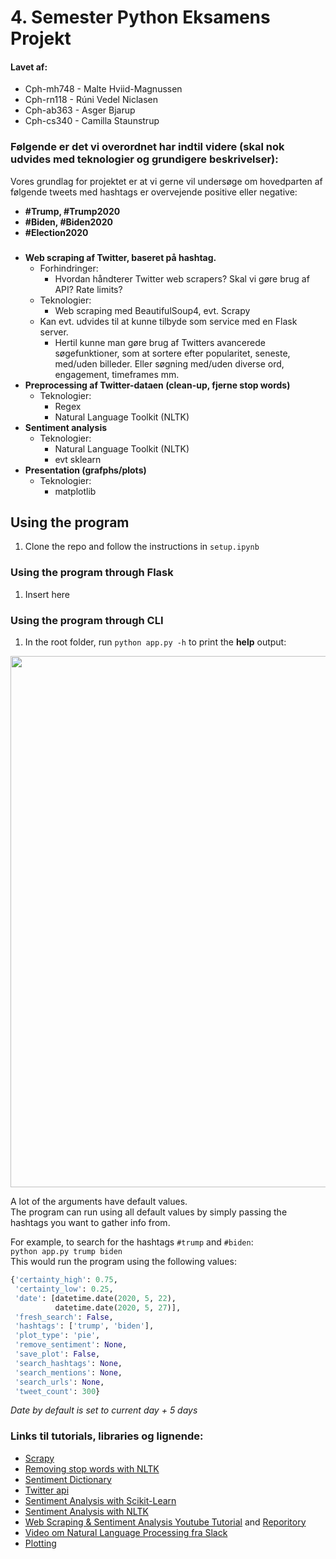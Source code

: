 # 4. Semester Python Eksamens Projekt
#### Lavet af:
* Cph-mh748 - Malte Hviid-Magnussen 
* Cph-rn118 - Rúni Vedel Niclasen 
* Cph-ab363 - Asger Bjarup 
* Cph-cs340 - Camilla Staunstrup 


### Følgende er det vi overordnet har indtil videre (skal nok udvides med teknologier og grundigere beskrivelser):
Vores grundlag for projektet er at vi gerne vil undersøge om hovedparten af følgende tweets med hashtags er overvejende positive eller negative:
* __#Trump, #Trump2020__
* __#Biden, #Biden2020__
* __#Election2020__  


### 
* __Web scraping af Twitter, baseret på hashtag.__
  * Forhindringer:
    * Hvordan håndterer Twitter web scrapers? Skal vi gøre brug af API? Rate limits?
  * Teknologier:
    * Web scraping med BeautifulSoup4, evt. Scrapy
  * Kan evt. udvides til at kunne tilbyde som service med en Flask server. 
    * Hertil kunne man gøre brug af Twitters avancerede søgefunktioner, som at sortere efter popularitet, seneste, med/uden billeder. Eller søgning med/uden diverse ord, engagement, timeframes mm.
* __Preprocessing af Twitter-dataen (clean-up, fjerne stop words)__
  * Teknologier:
    * Regex
    * Natural Language Toolkit (NLTK) 
* __Sentiment analysis__
  * Teknologier:
    * Natural Language Toolkit (NLTK)
    * evt sklearn
* __Presentation (grafphs/plots)__
  * Teknologier:
    * matplotlib
## Using the program 
1. Clone the repo and follow the instructions in `setup.ipynb`

### Using the program through Flask
1. Insert here

### Using the program through CLI
1. In the root folder, run `python app.py -h` to print the **help** output:  

<img src="https://i.imgur.com/wCrfTY0.png" height=850 width=750/>  

A lot of the arguments have default values.  
The program can run using all default values by simply passing the hashtags you want to gather info from.  

For example, to search for the hashtags `#trump` and `#biden`:  
`python app.py trump biden`  
This would run the program using the following values:
```py
{'certainty_high': 0.75,
 'certainty_low': 0.25,
 'date': [datetime.date(2020, 5, 22),
          datetime.date(2020, 5, 27)],
 'fresh_search': False,
 'hashtags': ['trump', 'biden'],
 'plot_type': 'pie',
 'remove_sentiment': None,
 'save_plot': False,
 'search_hashtags': None,
 'search_mentions': None,
 'search_urls': None,
 'tweet_count': 300}
 ```
 *Date by default is set to current day + 5 days*


### Links til tutorials, libraries og lignende:
* [Scrapy](https://scrapy.org/)
* [Removing stop words with NLTK](https://www.geeksforgeeks.org/removing-stop-words-nltk-python/)
* [Sentiment Dictionary](https://provalisresearch.com/products/content-analysis-software/wordstat-dictionary/sentiment-dictionaries/)
* [Twitter api](https://developer.twitter.com/en/docs)
* [Sentiment Analysis with Scikit-Learn](https://stackabuse.com/python-for-nlp-sentiment-analysis-with-scikit-learn//)
* [Sentiment Analysis with NLTK](https://www.digitalocean.com/community/tutorials/how-to-perform-sentiment-analysis-in-python-3-using-the-natural-language-toolkit-nltk)
* [Web Scraping & Sentiment Analysis Youtube Tutorial](https://www.youtube.com/watch?v=e6xZAISu-5E) and [Reporitory](https://github.com/jg-fisher/redditSentiment)
* [Video om Natural Language Processing fra Slack](https://www.youtube.com/watch?v=xvqsFTUsOmc)
* [Plotting](https://matplotlib.org/3.1.1/api/_as_gen/matplotlib.pyplot.show.html)
